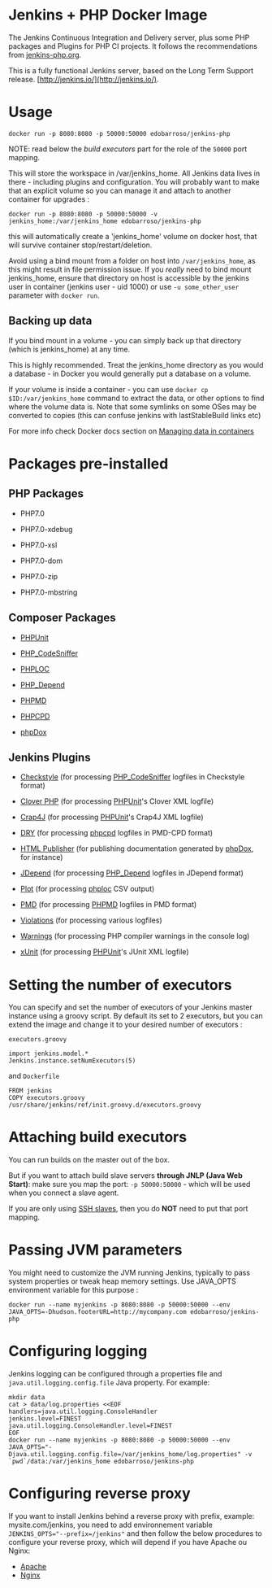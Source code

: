 # Jenkins + PHP Docker Image

The Jenkins Continuous Integration and Delivery server, plus some PHP packages and Plugins for PHP CI projects. It follows the recommendations from [jenkins-php.org](http://jenkins-php.org/index.html).

This is a fully functional Jenkins server, based on the Long Term Support release.
[http://jenkins.io/](http://jenkins.io/).

# Usage

```
docker run -p 8080:8080 -p 50000:50000 edobarroso/jenkins-php
```

NOTE: read below the _build executors_ part for the role of the `50000` port mapping.

This will store the workspace in /var/jenkins_home. All Jenkins data lives in there - including plugins and configuration.
You will probably want to make that an explicit volume so you can manage it and attach to another container for upgrades :

```
docker run -p 8080:8080 -p 50000:50000 -v jenkins_home:/var/jenkins_home edobarroso/jenkins-php
```

this will automatically create a 'jenkins_home' volume on docker host, that will survive container stop/restart/deletion. 

Avoid using a bind mount from a folder on host into `/var/jenkins_home`, as this might result in file permission issue. If you _really_ need to bind mount jenkins_home, ensure that directory on host is accessible by the jenkins user in container (jenkins user - uid 1000) or use `-u some_other_user` parameter with `docker run`.

## Backing up data

If you bind mount in a volume - you can simply back up that directory
(which is jenkins_home) at any time.

This is highly recommended. Treat the jenkins_home directory as you would a database - in Docker you would generally put a database on a volume.

If your volume is inside a container - you can use ```docker cp $ID:/var/jenkins_home``` command to extract the data, or other options to find where the volume data is.
Note that some symlinks on some OSes may be converted to copies (this can confuse jenkins with lastStableBuild links etc)

For more info check Docker docs section on [Managing data in containers](https://docs.docker.com/engine/tutorials/dockervolumes/)

# Packages pre-installed

## PHP Packages

- PHP7.0

- PHP7.0-xdebug

- PHP7.0-xsl

- PHP7.0-dom

- PHP7.0-zip

- PHP7.0-mbstring

## Composer Packages

- [PHPUnit](https://phpunit.de/)

- [PHP_CodeSniffer](https://github.com/squizlabs/PHP_CodeSniffer)

- [PHPLOC](https://github.com/sebastianbergmann/phploc)

- [PHP_Depend](http://pdepend.org/)

- [PHPMD](http://phpmd.org/)

- [PHPCPD](https://github.com/sebastianbergmann/phpcpd)

- [phpDox](http://phpdox.de/)

## Jenkins Plugins

- [Checkstyle](http://wiki.jenkins-ci.org/display/JENKINS/Checkstyle+Plugin) (for processing [PHP_CodeSniffer](https://github.com/squizlabs/PHP_CodeSniffer) logfiles in Checkstyle format)

- [Clover PHP](http://wiki.jenkins-ci.org/display/JENKINS/Clover+PHP+Plugin) (for processing [PHPUnit](https://phpunit.de/)'s Clover XML logfile)

- [Crap4J](http://wiki.jenkins-ci.org/display/JENKINS/Crap4J+Plugin) (for processing [PHPUnit](https://phpunit.de/)'s Crap4J XML logfile)

- [DRY](http://wiki.jenkins-ci.org/display/JENKINS/DRY+Plugin) (for processing [phpcpd](https://github.com/sebastianbergmann/phpcpd) logfiles in PMD-CPD format)

- [HTML Publisher](http://wiki.jenkins-ci.org/display/JENKINS/HTML+Publisher+Plugin) (for publishing documentation generated by [phpDox](http://phpdox.de/), for instance)

- [JDepend](http://wiki.jenkins-ci.org/display/JENKINS/JDepend+Plugin) (for processing [PHP_Depend](http://pdepend.org/) logfiles in JDepend format)

- [Plot](http://wiki.jenkins-ci.org/display/JENKINS/Plot+Plugin) (for processing [phploc](https://github.com/sebastianbergmann/phploc) CSV output)

- [PMD](http://wiki.jenkins-ci.org/display/JENKINS/PMD+Plugin) (for processing [PHPMD](http://phpmd.org/) logfiles in PMD format)

- [Violations](http://wiki.jenkins-ci.org/display/JENKINS/Violations) (for processing various logfiles)

- [Warnings](https://wiki.jenkins-ci.org/display/JENKINS/Warnings+Plugin) (for processing PHP compiler warnings in the console log)

- [xUnit](http://wiki.jenkins-ci.org/display/JENKINS/xUnit+Plugin) (for processing [PHPUnit](https://phpunit.de/)'s JUnit XML logfile)

# Setting the number of executors

You can specify and set the number of executors of your Jenkins master instance using a groovy script. By default its set to 2 executors, but you can extend the image and change it to your desired number of executors :

`executors.groovy`
```
import jenkins.model.*
Jenkins.instance.setNumExecutors(5)
```

and `Dockerfile`

```
FROM jenkins
COPY executors.groovy /usr/share/jenkins/ref/init.groovy.d/executors.groovy
```


# Attaching build executors

You can run builds on the master out of the box.

But if you want to attach build slave servers **through JNLP (Java Web Start)**: make sure you map the port: ```-p 50000:50000``` - which will be used when you connect a slave agent.

If you are only using [SSH slaves](https://wiki.jenkins-ci.org/display/JENKINS/SSH+Slaves+plugin), then you do **NOT** need to put that port mapping.

# Passing JVM parameters

You might need to customize the JVM running Jenkins, typically to pass system properties or tweak heap memory settings. Use JAVA_OPTS environment
variable for this purpose :

```
docker run --name myjenkins -p 8080:8080 -p 50000:50000 --env JAVA_OPTS=-Dhudson.footerURL=http://mycompany.com edobarroso/jenkins-php
```

# Configuring logging

Jenkins logging can be configured through a properties file and `java.util.logging.config.file` Java property.
For example:

```
mkdir data
cat > data/log.properties <<EOF
handlers=java.util.logging.ConsoleHandler
jenkins.level=FINEST
java.util.logging.ConsoleHandler.level=FINEST
EOF
docker run --name myjenkins -p 8080:8080 -p 50000:50000 --env JAVA_OPTS="-Djava.util.logging.config.file=/var/jenkins_home/log.properties" -v `pwd`/data:/var/jenkins_home edobarroso/jenkins-php
```

# Configuring reverse proxy
If you want to install Jenkins behind a reverse proxy with prefix, example: mysite.com/jenkins, you need to add environnement variable `JENKINS_OPTS="--prefix=/jenkins"` and then follow the below procedures to configure your reverse proxy, which will depend if you have Apache ou Nginx:
- [Apache](https://wiki.jenkins-ci.org/display/JENKINS/Running+Jenkins+behind+Apache)
- [Nginx](https://wiki.jenkins-ci.org/display/JENKINS/Jenkins+behind+an+NGinX+reverse+proxy)